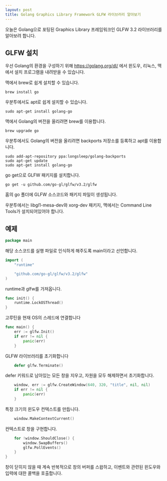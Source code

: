 ```yaml
---
layout: post
title: Golang Graphics Library Framework GLFW 라이브러리 알아보기
---
```


오늘은 Golang으로 포팅된 Graphics Library 프레임워크인 GLFW 3.2 라이브러리를 알아보려 합니다.

## GLFW 설치

우선 Golang의 환경을 구성하기 위해 https://golang.org/dl/ 에서 윈도우, 리눅스, 맥에서 설치 프로그램을 내려받을 수 있습니다.

맥에서 brew로 쉽게 설치할 수 있습니다.

```
brew install go
```

우분투에서도 apt로 쉽게 설치할 수 있습니다.

```
sudo apt-get install golang-go
```

맥에서 Golang의 버전을 올리려면 brew를 이용합니다.

```
brew upgrade go
```

우분투에서도 Golang의 버전을 올리려면 backports 저장소를 등록하고 apt를 이용합니다.

```
sudo add-apt-repository ppa:longsleep/golang-backports
sudo apt-get update
sudo apt-get install golang-go
```

go get으로 GLFW 패키지를 설치합니다.

```
go get -u github.com/go-gl/glfw/v3.2/glfw
```

홈의 go 폴더에 GLFW 소스코드와 패키지 파일이 생성됩니다.

우분투에서는 libgl1-mesa-dev와 xorg-dev 패키지, 맥에서는 Command Line Tools가 설치되어있어야 합니다.

## 예제

```go
package main
```

해당 소스코드를 실행 파일로 인식하게 해주도록 main이라고 선언합니다.

```go
import (
	"runtime"

	"github.com/go-gl/glfw/v3.2/glfw"
)
```

runtime과 glfw를 가져옵니다.

```go
func init() {
	runtime.LockOSThread()
}
```

고루틴을 현재 OS의 스레드에 연결합니다

```go
func main() {
	err := glfw.Init()
	if err != nil {
		panic(err)
	}
```

GLFW 라이브러리를 초기화합니다

```go
	defer glfw.Terminate()
```

defer 키워드로 남아있는 모든 창을 지우고, 자원을 모두 해제하면서 초기화합니다.

```go
	window, err := glfw.CreateWindow(640, 320, "title", nil, nil)
	if err != nil {
		panic(err)
	}
```

특정 크기의 윈도우 컨텍스트를 만듭니다.

```go
	window.MakeContextCurrent()
```

컨텍스트로 창을 구현합니다.

```go
	for !window.ShouldClose() {
		window.SwapBuffers()
		glfw.PollEvents()
	}
}

```

창이 닫히지 않을 때 계속 반복적으로 창의 버퍼를 스왑하고, 이벤트와 관련된 윈도우와 입력에 대한 콜백을 호출합니다.